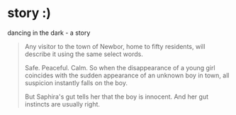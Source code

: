 # story :)
dancing in the dark - a story

> Any visitor to the town of Newbor, home to fifty residents, will describe it using the same select words.
> 
> Safe. Peaceful. Calm.
> So when the disappearance of a young girl coincides with the sudden appearance of an unknown boy in town, all suspicion instantly falls on the boy.
> 
> But Saphira's gut tells her that the boy is innocent.
> And her gut instincts are usually right.
